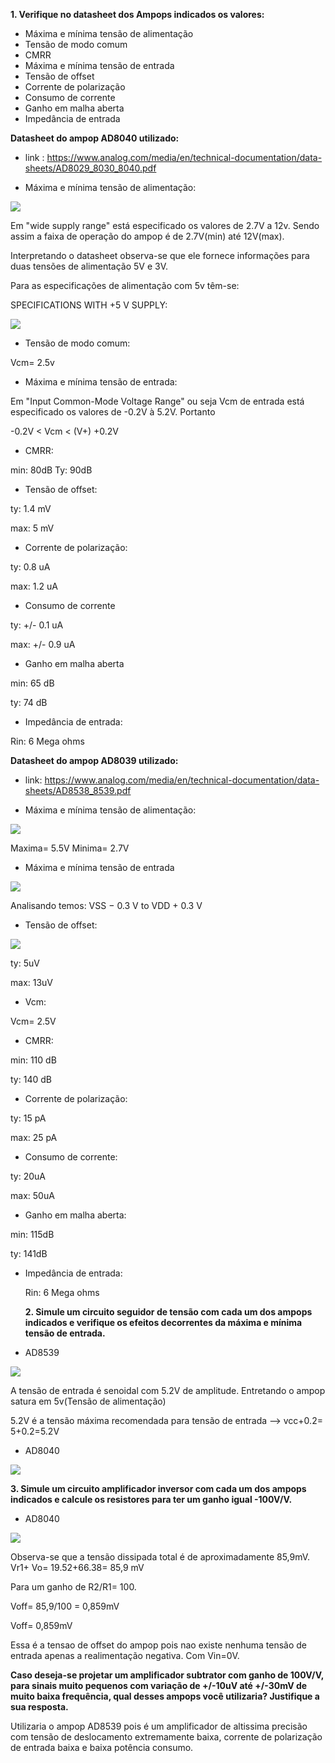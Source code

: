 **1. Verifique no datasheet dos Ampops indicados os valores:** 

- Máxima e mínima tensão de alimentação
- Tensão de modo comum
- CMRR
- Máxima e mínima tensão de entrada
- Tensão de offset
- Corrente de polarização
- Consumo de corrente
- Ganho em malha aberta
- Impedância de entrada

**Datasheet do ampop AD8040 utilizado:**
- link : https://www.analog.com/media/en/technical-documentation/data-sheets/AD8029_8030_8040.pdf


- Máxima e mínima tensão de alimentação:

![](https://github.com/tatimmtt/ELN22104_2020_2/blob/prof-lohmann-Alunos_01/Mateus_ft/ativ3/imagens/wide%20supply%20voltage.png)

Em "wide supply range" está especificado os valores de 2.7V a 12v. Sendo assim a faixa de operação do ampop é de 2.7V(min) até 12V(max).



Interpretando o datasheet observa-se que ele fornece informações para duas tensões de alimentação 5V e 3V.

Para as especificações de alimentação com 5v têm-se:

SPECIFICATIONS WITH +5 V SUPPLY:

![](https://github.com/tatimmtt/ELN22104_2020_2/blob/prof-lohmann-Alunos_01/Mateus_ft/ativ3/imagens/AD8040_Characteritics_5v.png)

- Tensão de modo comum:

Vcm= 2.5v

- Máxima e mínima tensão de entrada:

Em "Input Common-Mode Voltage Range" ou seja Vcm de entrada está especificado os valores de -0.2V à 5.2V. Portanto

-0.2V < Vcm < (V+) +0.2V 


- CMRR:


min: 80dB 
Ty: 90dB

- Tensão de offset:

ty: 1.4 mV

max: 5  mV

- Corrente de polarização:

ty: 0.8 uA

max: 1.2 uA

- Consumo de corrente

ty: +/- 0.1 uA

max: +/- 0.9 uA


- Ganho em malha aberta

min: 65 dB

ty: 74 dB

- Impedância de entrada:

Rin: 6 Mega ohms




**Datasheet do ampop AD8039 utilizado:**

- link: https://www.analog.com/media/en/technical-documentation/data-sheets/AD8538_8539.pdf

- Máxima e mínima tensão de alimentação:

![](https://github.com/tatimmtt/ELN22104_2020_2/blob/prof-lohmann-Alunos_01/Mateus_ft/ativ3/imagens/supply%20voltage.png)

Maxima= 5.5V
Minima= 2.7V

- Máxima e mínima tensão de entrada

![](https://github.com/tatimmtt/ELN22104_2020_2/blob/prof-lohmann-Alunos_01/Mateus_ft/ativ3/imagens/VCM_MAINPUJT.png)

Analisando temos:  VSS − 0.3 V to VDD + 0.3 V




- Tensão de offset:

![](https://github.com/tatimmtt/ELN22104_2020_2/blob/prof-lohmann-Alunos_01/Mateus_ft/ativ3/imagens/voff.png)

ty: 5uV

max: 13uV


- Vcm:

Vcm= 2.5V

- CMRR:

min: 110 dB

ty: 140 dB
- Corrente de polarização:

ty: 15 pA

max: 25 pA

- Consumo de corrente:

ty: 20uA

max: 50uA


- Ganho em malha aberta:

min: 115dB

ty: 141dB

- Impedância de entrada:

  Rin: 6 Mega ohms
  
  
  **2. Simule um circuito seguidor de tensão com cada um dos ampops indicados e verifique os efeitos decorrentes da máxima e mínima tensão de entrada.**


- AD8539

![](https://github.com/tatimmtt/ELN22104_2020_2/blob/prof-lohmann-Alunos_01/Mateus_ft/ativ3/imagens/LT_BUFFER.png)

A tensão de entrada é senoidal com 5.2V de amplitude. Entretando o ampop satura em 5v(Tensão de alimentação)

5.2V é a tensão máxima recomendada para tensão de entrada  --> vcc+0.2= 5+0.2=5.2V 

- AD8040

![](https://github.com/tatimmtt/ELN22104_2020_2/blob/prof-lohmann-Alunos_01/Mateus_ft/ativ3/imagens/VOUT%20BUFFER.png)


**3. Simule um circuito amplificador inversor com cada um dos ampops indicados e calcule os resistores para ter um ganho igual -100V/V.**

- AD8040

![](https://github.com/tatimmtt/ELN22104_2020_2/blob/prof-lohmann-Alunos_01/Mateus_ft/ativ3/imagens/inversora.png)

Observa-se que a tensão dissipada total é de aproximadamente 85,9mV. Vr1+ Vo= 19.52+66.38= 85,9 mV

Para um ganho de R2/R1= 100.

Voff= 85,9/100 = 0,859mV

Voff= 0,859mV

Essa é a tensao de offset do ampop pois nao existe nenhuma tensão de entrada apenas a realimentação negativa. Com Vin=0V.



**Caso deseja-se projetar um amplificador subtrator com ganho de 100V/V, para sinais muito
pequenos com variação de +/-10uV até +/-30mV de muito baixa frequência, qual desses ampops
você utilizaria? Justifique a sua resposta.**

Utilizaria o ampop AD8539 pois é um amplificador de altissima precisão com tensão de deslocamento extremamente baixa, corrente de polarização de entrada baixa e baixa potência
consumo. 












